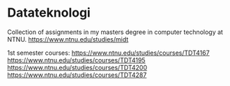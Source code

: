 # Datateknologi
Collection of assignments in my masters degree in computer technology at NTNU.
https://www.ntnu.edu/studies/midt

1st semester courses:
https://www.ntnu.edu/studies/courses/TDT4167
https://www.ntnu.edu/studies/courses/TDT4195
https://www.ntnu.edu/studies/courses/TDT4200
https://www.ntnu.edu/studies/courses/TDT4287
